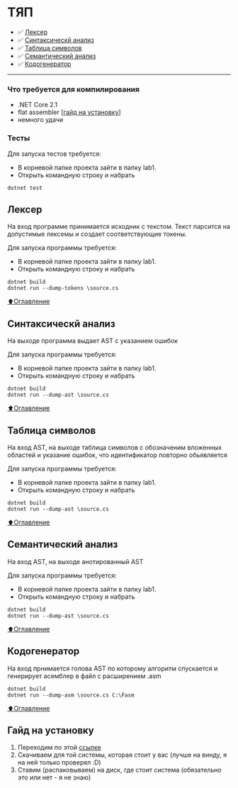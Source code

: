 # ТЯП
- :white_check_mark: [Лексер](#Лексер)
- :white_check_mark: [Синтаксическй анализ](#Синтаксическй-анализ)
- :white_check_mark: [Таблица символов](#Таблица-символов)
- :white_check_mark: [Семантический анализ](#Семантический-анализ)
- :white_check_mark: [Кодогенератор](#Кодогенератор)

____
### Что требуется для компилирования
- .NET Core 2.1
- flat assembler [[гайд на установку](№гайд-на-установку)]
- немного удачи
### Тесты
Для запуска тестов требуется:
- В корневой папке проекта зайти в папку lab1.
- Открыть командную строку и набрать
```
dotnet test
```
## Лексер
На вход программе принимается исходник с текстом. Текст парсится на допустимые лексемы и создает соответствующие токены.

Для запуска программы требуется:
- В корневой папке проекта зайти в папку lab1.
- Открыть командную строку и набрать
```
dotnet build
dotnet run --dump-tokens \source.cs
```
[:arrow_up:Оглавление](#ТЯП)
## Синтаксическй анализ
На выходе программа выдает AST с указанием ошибок

Для запуска программы требуется:
- В корневой папке проекта зайти в папку lab1.
- Открыть командную строку и набрать
```
dotnet build
dotnet run --dump-ast \source.cs
```
[:arrow_up:Оглавление](#ТЯП)
## Таблица символов
На вход AST, на выходе таблица символов с обозначеним вложенных областей и указание ошибок, что идентификатор повторно обьявляется

Для запуска программы требуется:
- В корневой папке проекта зайти в папку lab1.
- Открыть командную строку и набрать
```
dotnet build
dotnet run --dump-ast \source.cs
```

[:arrow_up:Оглавление](#ТЯП)
## Семантический анализ
На вход AST, на выходе анотированный AST

Для запуска программы требуется:
- В корневой папке проекта зайти в папку lab1.
- Открыть командную строку и набрать
```
dotnet build
dotnet run --dump-ast \source.cs
```

[:arrow_up:Оглавление](#ТЯП)
## Кодогенератор
На вход прнимается голова AST по которому алгоритм спускается и генерирует асемблер в файл с расширением .asm
```
dotnet build
dotnet run --dump-asm \source.cs C:\Fasm
```

[:arrow_up:Оглавление](#ТЯП)
## Гайд на установку
1) Переходим по этой [ссылке](https://flatassembler.net/download.php)
2) Скачиваем для той системы, которая стоит у вас (лучше на винду, я на ней только проверял :D)
3) Ставим (распаковываем) на диск, где стоит система (обязательно это или нет - я не знаю)
